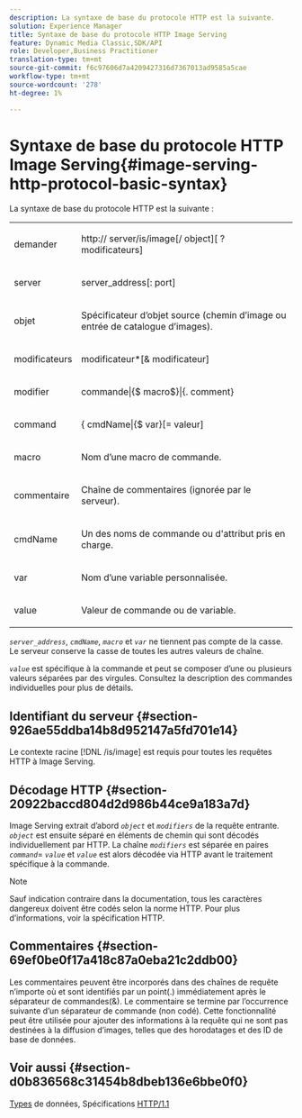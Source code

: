 ```yaml
---
description: La syntaxe de base du protocole HTTP est la suivante.
solution: Experience Manager
title: Syntaxe de base du protocole HTTP Image Serving
feature: Dynamic Media Classic,SDK/API
role: Developer,Business Practitioner
translation-type: tm+mt
source-git-commit: f6c97606d7a4209427316d7367013ad9585a5cae
workflow-type: tm+mt
source-wordcount: '278'
ht-degree: 1%

---
```



# Syntaxe de base du protocole HTTP Image Serving{#image-serving-http-protocol-basic-syntax}

La syntaxe de base du protocole HTTP est la suivante :

<table id="simpletable_854C20D4C42247B99D9F123543C17E7C"> 
 <tr class="strow"> 
  <td class="stentry"> <p><span class="codeph"> <span class="varname"> demander</span> </span> </p> </td> 
  <td class="stentry"> <p> <span class="filepath">http://<span class="varname"> server</span>/is/image[/<span class="varname"> object</span>][ ?<span class="varname"> modificateurs</span>]</span> </p> </td> 
 </tr> 
 <tr class="strow"> 
  <td class="stentry"> <p><span class="codeph"> <span class="varname"> server </span> </span> </p></td> 
  <td class="stentry"> <p> <span class="codeph"> <span class="varname"> server_address</span>[:<span class="varname"> port</span>]</span> </p> </td> 
 </tr> 
 <tr class="strow"> 
  <td class="stentry"> <p><span class="codeph"> <span class="varname"> objet</span> </span> </p></td> 
  <td class="stentry"> <p>Spécificateur d’objet source (chemin d’image ou entrée de catalogue d’images). </p> </td> 
 </tr> 
 <tr class="strow"> 
  <td class="stentry"> <p><span class="codeph"> <span class="varname"> modificateurs</span> </span> </p></td> 
  <td class="stentry"> <p><span class="codeph"> <span class="varname"> modificateur</span>*[&amp;<span class="varname"> modificateur</span>]</span> </p> </td> 
 </tr> 
 <tr class="strow"> 
  <td class="stentry"> <p><span class="codeph"> <span class="varname"> modifier</span> </span> </p></td> 
  <td class="stentry"> <p><span class="codeph">commande|{$<span class="varname"> macro</span>$}|{.<span class="varname"> comment</span>}</span> </p></td> 
 </tr> 
 <tr class="strow"> 
  <td class="stentry"> <p><span class="codeph"> <span class="varname"> command</span> </span> </p> </td> 
  <td class="stentry"> <p>{<span class="varname"> cmdName</span>|{$<span class="varname"> var</span>}[=<span class="varname"> valeur</span>] </p></td> 
 </tr> 
 <tr class="strow"> 
  <td class="stentry"> <p><span class="codeph"> <span class="varname"> macro</span> </span> </p> </td> 
  <td class="stentry"> <p>Nom d’une macro de commande.</p></td> 
 </tr> 
 <tr class="strow"> 
  <td class="stentry"> <p><span class="codeph"> <span class="varname"> commentaire</span> </span> </p></td> 
  <td class="stentry"> <p>Chaîne de commentaires (ignorée par le serveur).</p></td> 
 </tr> 
 <tr class="strow"> 
  <td class="stentry"> <p><span class="codeph"> <span class="varname"> cmdName</span> </span> </p></td> 
  <td class="stentry"> <p>Un des noms de commande ou d'attribut pris en charge.</p></td> 
 </tr> 
 <tr class="strow"> 
  <td class="stentry"> <p><span class="codeph"> <span class="varname"> var</span> </span> </p> </td> 
  <td class="stentry"> <p>Nom d’une variable personnalisée.</p></td> 
 </tr> 
 <tr class="strow"> 
  <td class="stentry"> <p><span class="codeph"> <span class="varname"> value</span> </span> </p></td> 
  <td class="stentry"> <p>Valeur de commande ou de variable. </p></td> 
 </tr> 
</table>

*`server_address`*,  *`cmdName`*,  *`macro`* et  *`var`* ne tiennent pas compte de la casse. Le serveur conserve la casse de toutes les autres valeurs de chaîne.

*`value`* est spécifique à la commande et peut se composer d’une ou plusieurs valeurs séparées par des virgules. Consultez la description des commandes individuelles pour plus de détails.

## Identifiant du serveur {#section-926ae55ddba14b8d952147a5fd701e14}

Le contexte racine [!DNL /is/image] est requis pour toutes les requêtes HTTP à Image Serving.

## Décodage HTTP {#section-20922baccd804d2d986b44ce9a183a7d}

Image Serving extrait d’abord *`object`* et *`modifiers`* de la requête entrante. *`object`* est ensuite séparé en éléments de chemin qui sont décodés individuellement par HTTP. La chaîne *`modifiers`* est séparée en paires *`command`*= *`value`* et *`value`* est alors décodée via HTTP avant le traitement spécifique à la commande.

>[!NOTE]
>
>Sauf indication contraire dans la documentation, tous les caractères dangereux doivent être codés selon la norme HTTP. Pour plus d’informations, voir la spécification HTTP.

## Commentaires {#section-69ef0be0f17a418c87a0eba21c2ddb00}

Les commentaires peuvent être incorporés dans des chaînes de requête n’importe où et sont identifiés par un point(.) immédiatement après le séparateur de commandes(&amp;). Le commentaire se termine par l’occurrence suivante d’un séparateur de commande (non codé). Cette fonctionnalité peut être utilisée pour ajouter des informations à la requête qui ne sont pas destinées à la diffusion d’images, telles que des horodatages et des ID de base de données.

## Voir aussi {#section-d0b836568c31454b8dbeb136e6bbe0f0}

[Types](../../../../../is-api/http-ref/image-serving-api-ref/c-http-protocol-reference/c-data-types/c-data-types.md#concept-49455c12df954bb5919cdd8d5ccc85fa) de données, Spécifications  [HTTP/1.1](http://www.w3.org/Protocols/rfc2616/rfc2616.html)
